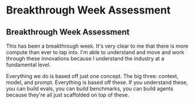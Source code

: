 # Breakthrough Week Assessment

<!-- 추출 정보
노드 ID: 21
제목: Breakthrough Week Assessment
추출 길이: 533자
추출 시간: 2025-08-13 17:34:03
-->

## Breakthrough Week Assessment

This has been a breakthrough week. It's very clear to me that there is more compute than ever to tap into. I'm able to understand and move and work through these innovations because I understand the industry at a fundamental level.

Everything we do is based off just one concept. The big three: context, model, and prompt. Everything is based off these. If you understand these, you can build evals, you can build benchmarks, you can build agents because they're all just scaffolded on top of these.
